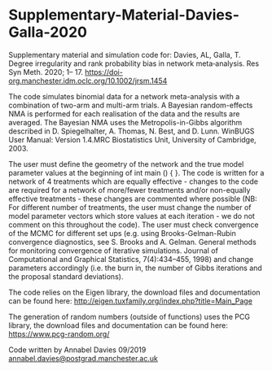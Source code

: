# Supplementary-Material-Davies-Galla-2020
Supplementary material and simulation code for:
Davies, AL, Galla, T. Degree irregularity and rank probability bias in network meta‐analysis. Res Syn Meth. 2020; 1– 17. https://doi-org.manchester.idm.oclc.org/10.1002/jrsm.1454

The code simulates binomial data for a network meta-analysis with a combination of two-arm and multi-arm trials.
A Bayesian random-effects NMA is performed for each realisation of the data and the results are averaged.
The Bayesian NMA uses the Metropolis-in-Gibbs algorithm described in D. Spiegelhalter, A. Thomas, N. Best, and D. Lunn. WinBUGS User Manual: Version 1.4.MRC Biostatistics Unit, University of Cambridge, 2003.

The user must define the geometry of the network and the true model parameter values at the beginning of int main () {  }.
The code is written for a network of 4 treatments which are equally effective - changes to the code are required for a network of more/fewer treatments and/or non-equally effective treatments - these changes are commented where possible (NB: For different number of treatments, the user must change the number of model parameter vectors which store values at each iteration - we do not comment on this throughout the code). The user must check convergence of the MCMC for different set ups (e.g. using Brooks-Gelman-Rubin convergence diagnostics, see S. Brooks and A. Gelman. General methods for monitoring convergence of iterative simulations. Journal of Computational and Graphical Statistics, 7(4):434–455, 1998) and change parameters accordingly (i.e. the burn in, the number of Gibbs iterations and the proposal standard deviations). 

The code relies on the Eigen library, the download files and documentation can be found here: http://eigen.tuxfamily.org/index.php?title=Main_Page

The generation of random numbers (outside of functions) uses the PCG library, the download files and documentation can be found here: https://www.pcg-random.org/

Code written by Annabel Davies 09/2019
annabel.davies@postgrad.manchester.ac.uk
